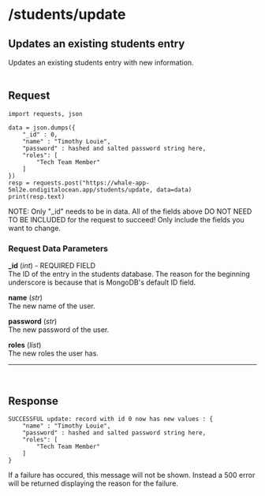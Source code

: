 # /students/update

## Updates an existing students entry
Updates an existing students entry with new information.
<br><br>

## Request

    import requests, json

    data = json.dumps({
        "_id" : 0,   
        "name" : "Timothy Louie",
        "password" : hashed and salted password string here,
        "roles": [
            "Tech Team Member"
        ]
    })
    resp = requests.post("https://whale-app-5ml2e.ondigitalocean.app/students/update, data=data)
    print(resp.text)

NOTE: Only "_id" needs to be in data. All of the fields above DO NOT NEED TO BE INCLUDED for the request to succeed! Only include the fields you want to change.

### Request Data Parameters

**_id** (*int*) - REQUIRED FIELD <br>
    The ID of the entry in the students database. The reason for the beginning underscore is because that is MongoDB's default ID field.

**name** (*str*) <br>
    The new name of the user.

**password** (*str*) <br>
    The new password of the user.

**roles** (*list*) <br>
    The new roles the user has.

<hr> <br>

## Response
    
    SUCCESSFUL update: record with id 0 now has new values : {  
        "name" : "Timothy Louie",
        "password" : hashed and salted password string here,
        "roles": [
            "Tech Team Member"
        ]
    }

If a failure has occured, this message will not be shown. Instead a 500 error will be returned displaying the reason for the failure.